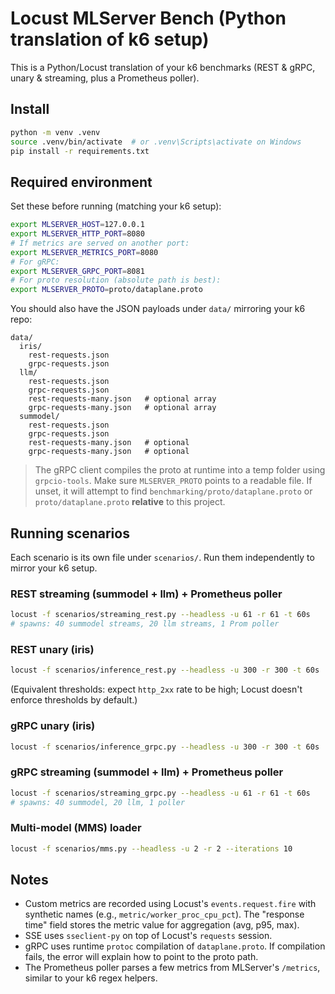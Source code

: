 # Locust MLServer Bench (Python translation of k6 setup)

This is a Python/Locust translation of your k6 benchmarks (REST & gRPC, unary & streaming, plus a Prometheus poller).

## Install

```bash
python -m venv .venv
source .venv/bin/activate  # or .venv\Scripts\activate on Windows
pip install -r requirements.txt
```

## Required environment

Set these before running (matching your k6 setup):

```bash
export MLSERVER_HOST=127.0.0.1
export MLSERVER_HTTP_PORT=8080
# If metrics are served on another port:
export MLSERVER_METRICS_PORT=8080
# For gRPC:
export MLSERVER_GRPC_PORT=8081
# For proto resolution (absolute path is best):
export MLSERVER_PROTO=proto/dataplane.proto
```

You should also have the JSON payloads under `data/` mirroring your k6 repo:
```
data/
  iris/
    rest-requests.json
    grpc-requests.json
  llm/
    rest-requests.json
    grpc-requests.json
    rest-requests-many.json   # optional array
    grpc-requests-many.json   # optional array
  summodel/
    rest-requests.json
    grpc-requests.json
    rest-requests-many.json   # optional
    grpc-requests-many.json   # optional
```

> The gRPC client compiles the proto at runtime into a temp folder using `grpcio-tools`. Make sure `MLSERVER_PROTO` points to a readable file. If unset, it will attempt to find `benchmarking/proto/dataplane.proto` or `proto/dataplane.proto` **relative** to this project.

## Running scenarios

Each scenario is its own file under `scenarios/`. Run them independently to mirror your k6 setup.

### REST streaming (summodel + llm) + Prometheus poller
```bash
locust -f scenarios/streaming_rest.py --headless -u 61 -r 61 -t 60s
# spawns: 40 summodel streams, 20 llm streams, 1 Prom poller
```

### REST unary (iris)
```bash
locust -f scenarios/inference_rest.py --headless -u 300 -r 300 -t 60s
```
(Equivalent thresholds: expect `http_2xx` rate to be high; Locust doesn't enforce thresholds by default.)

### gRPC unary (iris)
```bash
locust -f scenarios/inference_grpc.py --headless -u 300 -r 300 -t 60s
```

### gRPC streaming (summodel + llm) + Prometheus poller
```bash
locust -f scenarios/streaming_grpc.py --headless -u 61 -r 61 -t 60s
# spawns: 40 summodel, 20 llm, 1 poller
```

### Multi-model (MMS) loader
```bash
locust -f scenarios/mms.py --headless -u 2 -r 2 --iterations 10
```

## Notes

- Custom metrics are recorded using Locust's `events.request.fire` with synthetic names (e.g., `metric/worker_proc_cpu_pct`). The "response time" field stores the metric value for aggregation (avg, p95, max).
- SSE uses `sseclient-py` on top of Locust's `requests` session.
- gRPC uses runtime `protoc` compilation of `dataplane.proto`. If compilation fails, the error will explain how to point to the proto path.
- The Prometheus poller parses a few metrics from MLServer's `/metrics`, similar to your k6 regex helpers.
